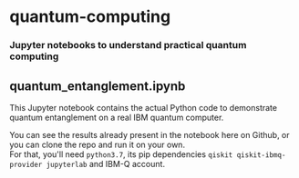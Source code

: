 # quantum-computing
### Jupyter notebooks to understand practical quantum computing

## quantum_entanglement.ipynb

This Jupyter notebook contains the actual Python code to demonstrate quantum entanglement on a real IBM quantum computer.

You can see the results already present in the notebook here on Github, or you can clone the repo and run it on your own.  
For that, you'll need `python3.7`, its pip dependencies `qiskit qiskit-ibmq-provider jupyterlab` and IBM-Q account.
